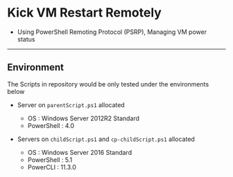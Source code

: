 # Kick VM Restart Remotely

- Using PowerShell Remoting Protocol (PSRP), Managing VM power status

***

## Environment

The Scripts in repository would be only tested under the environments below  

- Server on `parentScript.ps1` allocated
  - OS : Windows Server 2012R2 Standard
  - PowerShell : 4.0

- Servers on `childScript.ps1` and `cp-childScript.ps1` allocated
  - OS : Windows Server 2016 Standard
  - PowerShell : 5.1
  - PowerCLI : 11.3.0

